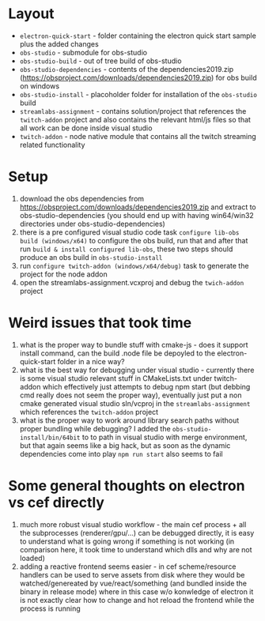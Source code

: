 # Layout #

- `electron-quick-start` - folder containing the electron quick start sample plus the added changes
- `obs-studio` - submodule for obs-studio
- `obs-studio-build` - out of tree build of obs-studio
- `obs-studio-dependencies` - contents of the dependencies2019.zip (https://obsproject.com/downloads/dependencies2019.zip) for obs build on windows
- `obs-studio-install` - placoholder folder for installation of the `obs-studio` build
- `streamlabs-assignment` - contains solution/project that references the `twitch-addon` project and also contains the relevant html/js files so that all work can be done inside visual studio
- `twitch-addon` - node native module that contains all the twitch streaming related functionality

# Setup #

1. download the obs dependencies from https://obsproject.com/downloads/dependencies2019.zip and extract to obs-studio-dependencies (you should end up with having win64/win32 directories under obs-studio-dependencies)
2. there is a pre configured visual studio code task `configure lib-obs build (windows/x64)` to configure the obs build, run that and after that run `build & install configured lib-obs`, these two steps should produce an obs build in `obs-studio-install`
3. run `configure twitch-addon (windows/x64/debug)` task to generate the project for the node addon
4. open the streamlabs-assignment.vcxproj and debug the `twich-addon` project

# Weird issues that took time #

1. what is the proper way to bundle stuff with cmake-js - does it support install command, can the build .node file be depoyled to the electron-quick-start folder in a nice way?
2. what is the best way for debugging under visual studio - currently there is some visual studio relevant stuff in CMakeLists.txt under twitch-addon which effectively just attempts to debug npm start (but debbing cmd really does not seem the proper way), eventually just put a non cmake generated visual studio sln/vcproj in the `streamlabs-assignment` which references the `twitch-addon` project
3. what is the proper way to work around library search paths without proper bundling while debugging? I added the `obs-studio-install/bin/64bit` to to path in visual studio with merge environment, but that again seems like a big hack, but as soon as the dynamic dependencies come into play `npm run start` also seems to fail

# Some general thoughts on electron vs cef directly
1. much more robust visual studio workflow - the main cef process + all the subprocesses (renderer/gpu/...) can be debugged directly, it is easy to understand what is going wrong if something is not working (in comparison here, it took time to understand which dlls and why are not loaded)
2. adding a reactive frontend seems easier - in cef scheme/resource handlers can be used to serve assets from disk where they would be watched/genereated by vue/react/something (and bundled inside the binary in release mode) where in this case w/o konwledge of electron it is not exactly clear how to change and hot reload the frontend while the process is running